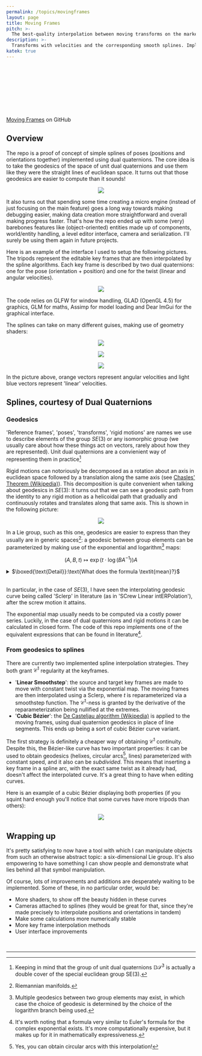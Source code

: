 ```yaml
---
permalink: /topics/movingframes
layout: page
title: Moving Frames
pitch: >-
  The best-quality interpolation between moving transforms on the market
description: >-
  Transforms with velocities and the corresponding smooth splines. Implemented with dual quaternions and their exponential map
katek: true
---
```


[Moving Frames](https://github.com/Duncuiad/MovingFrames) on GitHub <svg class="svg-icon"><use xlink:href="{{ '/assets/minima-social-icons.svg#github' | relative_url }}"></use></svg> 

## Overview

The repo is a proof of concept of simple splines of poses (positions and orientations together) implemented using dual quaternions. The core idea is to take the geodesics of the space of unit dual quaternions and use them like they were the straight lines of euclidean space. It turns out that those geodesics are easier to compute than it sounds!

<p align="center">
  <img src="/Pictures/Curve02.png"/>
</p>

It also turns out that spending some time creating a micro engine (instead of just focusing on the main feature) goes a long way towards making debugging easier, making data creation more straightforward and overall making progress faster. That's how the repo ended up with some (very) barebones features like (object-oriented) entities made up of components, world/entity handling, a level editor interface, camera and serialization. I'll surely be using them again in future projects.

Here is an example of the interface I used to setup the following pictures. The tripods represent the editable key frames that are then interpolated by the spline algorithms. Each key frame is described by two dual quaternions: one for the pose (orientation + position) and one for the twist (linear and angular velocities).

<p align="center">
  <a href="/Pictures/Curve01.png">
    <img src="/Pictures/Curve01.png"/>
  </a>
</p>

The code relies on GLFW for window handling, GLAD (OpenGL 4.5) for graphics, GLM for maths, Assimp for model loading and Dear ImGui for the graphical interface.

The splines can take on many different guises, making use of geometry shaders:

<p align="center">
  <img src="/Pictures/Curve08.png"/>
</p>
<p align="center">
  <img src="/Pictures/Curve04.png"/>
</p>
<p align="center">
  <img src="/Pictures/Curve05.png"/>
</p>

In the picture above, orange vectors represent angular velocities and light blue vectors represent 'linear' velocities.

## Splines, courtesy of Dual Quaternions

### Geodesics

'Reference frames', 'poses', 'transforms', 'rigid motions' are names we use to describe elements of the group $SE(3)$ or any isomorphic group (we usually care about how these things act on vectors, rarely about how they are represented). Unit dual quaternions are a convienient way of representing them in practice[^1]

Rigid motions can notoriously be decomposed as a rotation about an axis in euclidean space followed by a translation along the same axis (see [Chasles' Theorem (Wikipedia)](https://en.wikipedia.org/wiki/Chasles%27_theorem_(kinematics))). This decomposition is quite convenient when talking about geodesics in $SE(3)$: it turns out that we can see a geodesic path from the identity to any rigid motion as a helicoidal path that gradually and continuously rotates and translates along that same axis. This is shown in the following picture:


<p align="center">
  <img src="/Pictures/Curve07.png"/>
</p>

In a Lie group, such as this one, geodesics are easier to express than they usually are in generic spaces[^2]: a geodesic between group elements can be parameterized by making use of the exponential and logarithm[^3] maps:

$$
\left( A,B,t \right) \longmapsto \exp\left( t \cdot \log \left( BA^{-1} \right) \right) A
$$


<details>
<summary>$\boxed{\text{Detail}}:\text{What does the formula \textit{mean}?}$</summary>
<br>
<hr>
  Given elements $A$ and $B$ in the group, let's construct a curve from $A$ to $B$, parameterized by $t \in \left[0,1\right]$.
  First, take the group element that transforms $A$ into $B$. That is:
  $$\textcolor{darkorange}{BA^{-1}}$$
  Then find the tangent vector which, when followed for $1$ second, brings us from the identity to the element $BA^{-1}$:
  $$\textcolor{darkorange}{\log} \left( BA^{-1} \right)$$
  Based on the value of $t$, take just the first portion of this tangent vector:
  $$\textcolor{darkorange}{t \cdot} \log \left( BA^{-1} \right)$$
  Now follow this vector along the group for $1$ second (or, equivalently, follow the vector $\log \left( BA^{-1} \right)$ for $t$ seconds:
  $$\textcolor{darkorange}{\exp} \left( t \cdot \log \left( BA^{-1} \right) \right)$$
  This is now a geodesic curve connecting the identity to $BA^{-1}$. Let's move it from the identity to $A$, so that it connects $A$ to $B$:
  $$\exp \left( t \cdot \log \left( BA^{-1} \right) \right) \textcolor{darkorange}{A}$$
  And there it is!
<hr>
</details>

<br>

In particular, in the case of $SE(3)$, I have seen the interpolating geodesic curve being called 'Sclerp' in literature (as in 'SCrew Linear intERPolation'), after the screw motion it attains.

The exponential map usually needs to be computed via a costly power series. Luckily, in the case of dual quaternions and rigid motions it can be calculated in closed form. The code of this repo implements one of the equivalent expressions that can be found in literature[^4].

### From geodesics to splines

There are currently two implemented spline interpolation strategies. They both grant $\mathcal{C}^1$ regularity at the keyframes.

  * '__Linear Smoothstep__': the source and target key frames are made to move with constant twist via the exponential map. The moving frames are then interpolated using a Sclerp, where $t$ is reparameterized via a smoothstep function. The $\mathcal{C}^1$-ness is granted by the derivative of the reparameterization being nullified at the extremes.
  * '__Cubic Bézier__': the [De Casteljau algorithm (Wikipedia)](https://en.wikipedia.org/wiki/De_Casteljau%27s_algorithm) is applied to the moving frames, using dual quaternion geodesics in place of line segments. This ends up being a sort of cubic Bézier curve variant.

The first strategy is definitely a cheaper way of obtaining $\mathcal{C}^1$ continuity. Despite this, the Bézier-like curve has two important properties: it can be used to obtain geodesics (helixes, circular arcs[^5], lines) parameterized with constant speed, and it also can be *subdivided*. This means that inserting a key frame in a spline arc, with the exact same twist as it already had, doesn't affect the interpolated curve. It's a great thing to have when editing curves.

Here is an example of a cubic Bézier displaying both properties (if you squint hard enough you'll notice that some curves have more tripods than others):

<p align="center">
  <img src="/Pictures/Curve06.png"/>
</p>

## Wrapping up

It's pretty satisfying to now have a tool with which I can manipulate objects from such an otherwise abstract topic: a six-dimensional Lie group. It's also empowering to have something I can show people and demonstrate what lies behind all that symbol manipulation.

Of course, lots of improvements and additions are desperately waiting to be implemented. Some of these, in no particular order, would be: 
  * More shaders, to show off the beauty hidden in these curves
  * Cameras attached to splines (they would be great for that, since they're made precisely to interpolate positions and orientations in tandem)
  * Make some calculations more numerically stable
  * More key frame interpolation methods
  * User interface improvements

<br>
<hr>

[^1]: Keeping in mind that the group of unit dual quaternions 𝔻&#119982;<sup>&#120805;</sup> is actually a double cover of the special euclidean group SE(3).
[^2]: Riemannian manifolds.
[^3]: Multiple geodesics between two group elements may exist, in which case the choice of geodesic is determined by the choice of the logarithm branch being used.
[^4]: It's worth noting that a formula very similar to Euler's formula for the complex exponential exists. It's more computationally expensive, but it makes up for it in mathematically expressiveness.
[^5]: Yes, you can obtain circular arcs with this interpolation!